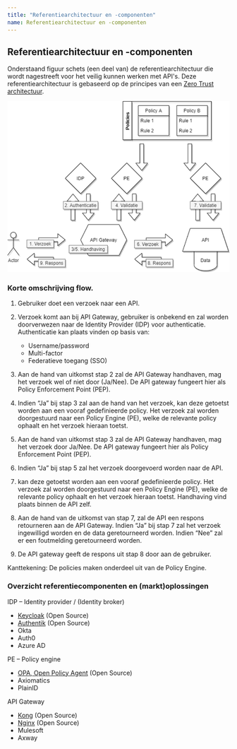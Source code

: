 ```yaml
---
title: "Referentiearchitectuur en -componenten"
name: Referentiearchitectuur en -componenten
---
```

## Referentiearchitectuur en -componenten
Onderstaand figuur schets (een deel van) de referentiearchitectuur die wordt nagestreeft voor het veilig kunnen werken met API's. Deze referentiearchitectuur is gebaseerd op de principes van een [Zero Trust architectuur](https://www.nist.gov/publications/zero-trust-architecture).

<img src="./_assets/referentiearchitectuur.png" alt="Referentiearchitectuur en -componenten" width="700"/>

### Korte omschrijving flow.
1.	Gebruiker doet een verzoek naar een API.

2.	Verzoek komt aan bij API Gateway, gebruiker is onbekend en zal worden doorverwezen naar de Identity Provider (IDP) voor authenticatie. Authenticatie kan plaats vinden op basis van:
    * Username/password 
    * Multi-factor
    * Federatieve toegang (SSO)

3.	Aan de hand van uitkomst stap 2 zal de API Gateway handhaven, mag het verzoek wel of niet door (Ja/Nee). De API gateway fungeert hier als Policy Enforcement Point (PEP).

4.	Indien “Ja” bij stap 3 zal aan de hand van het verzoek, kan deze getoetst worden aan een vooraf gedefinieerde policy. Het verzoek zal worden doorgestuurd naar een Policy Engine (PE), welke de relevante policy ophaalt en het verzoek hieraan toetst.

5.	Aan de hand van uitkomst stap 3 zal de API Gateway handhaven, mag het verzoek door Ja/Nee. De API gateway fungeert hier als Policy Enforcement Point (PEP).

6.	Indien “Ja” bij stap 5 zal het verzoek doorgevoerd worden naar de API.

7.	kan deze getoetst worden aan een vooraf gedefinieerde policy. Het verzoek zal worden doorgestuurd naar een Policy Engine (PE), welke de relevante policy ophaalt en het verzoek hieraan toetst. Handhaving vind plaats binnen de API zelf.

8.	Aan de hand van de uitkomst van stap 7, zal de API een respons retourneren aan de API Gateway. Indien “Ja” bij stap 7 zal het verzoek ingewilligd worden en de data geretourneerd worden. Indien “Nee” zal er een foutmelding geretourneerd worden.

9.	De API gateway geeft de respons uit stap 8 door aan de gebruiker. 

Kanttekening: De policies maken onderdeel uit van de Policy Engine.

### Overzicht referentiecomponenten en (markt)oplossingen 
IDP – Identity provider / (Identity broker)
* [Keycloak](https://www.keycloak.org/) (Open Source)
* [Authentik](https://goauthentik.io/) (Open Source)
* Okta
* Auth0
* Azure AD

PE – Policy engine
* [OPA, Open Policy Agent](https://www.openpolicyagent.org/) (Open Source)
* Axiomatics
* PlainID

API Gateway
* [Kong](https://konghq.com/kong/) (Open Source)
* [Nginx](https://www.nginx.com/) (Open Source)
* Mulesoft
* Axway

